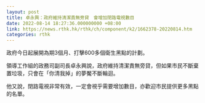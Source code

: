 ```yaml
---
layout: post
title: 卓永興：政府維持清潔責無旁貸　會增加閉路電視數目
date: 2022-08-14 18:27:36.000000000 +08:00
link: https://news.rthk.hk/rthk/ch/component/k2/1662378-20220814.htm
categories: rthk
---
```


政府今日起展開為期3個月、打擊600多個衛生黑點的計劃。

領導工作組的政務司副司長卓永興說，政府維持清潔責無旁貸，但如果巿民不斷棄置垃圾，只會在「你清我掉」的夢魘不斷輪迴。

他又說，閉路電視非常有效，一定會視乎需要增加數目，亦歡迎市民提供更多黑點的名單。
